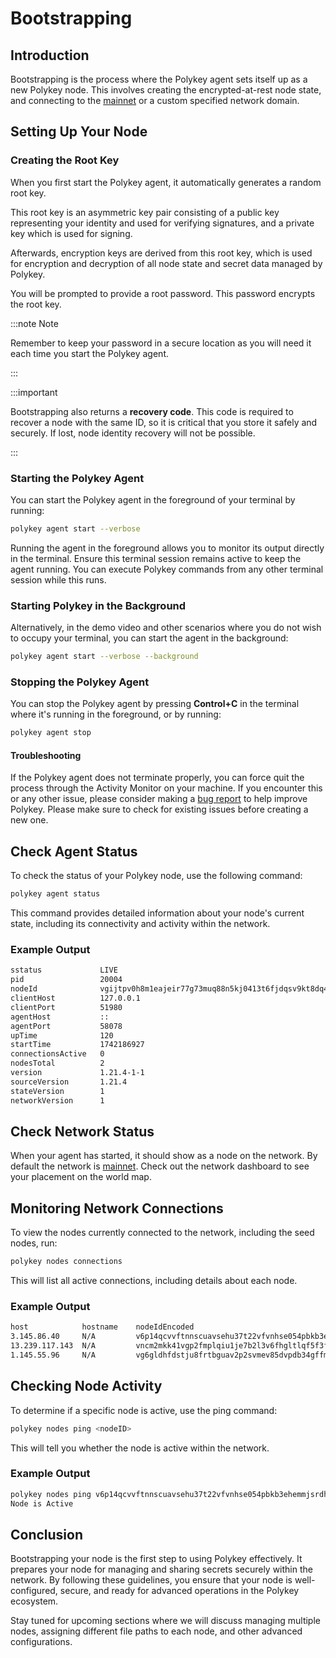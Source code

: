 # Bootstrapping

## Introduction

Bootstrapping is the process where the Polykey agent sets itself up as a new
Polykey node. This involves creating the encrypted-at-rest node state, and
connecting to the [mainnet](https://mainnet.polykey.com/) or a custom specified
network domain.

## Setting Up Your Node

### Creating the Root Key

When you first start the Polykey agent, it automatically generates a random root
key.

This root key is an asymmetric key pair consisting of a public key representing
your identity and used for verifying signatures, and a private key which is used
for signing.

Afterwards, encryption keys are derived from this root key, which is used for
encryption and decryption of all node state and secret data managed by Polykey.

You will be prompted to provide a root password. This password encrypts the root
key.

:::note Note

Remember to keep your password in a secure location as you will need it each
time you start the Polykey agent.

:::

:::important

Bootstrapping also returns a **recovery code**. This code is required to recover
a node with the same ID, so it is critical that you store it safely and
securely. If lost, node identity recovery will not be possible.

:::

### Starting the Polykey Agent

You can start the Polykey agent in the foreground of your terminal by running:

```bash
polykey agent start --verbose
```

Running the agent in the foreground allows you to monitor its output directly in
the terminal. Ensure this terminal session remains active to keep the agent
running. You can execute Polykey commands from any other terminal session while
this runs.

### Starting Polykey in the Background

Alternatively, in the demo video and other scenarios where you do not wish to
occupy your terminal, you can start the agent in the background:

```bash
polykey agent start --verbose --background
```

### Stopping the Polykey Agent

You can stop the Polykey agent by pressing **Control+C** in the terminal where
it's running in the foreground, or by running:

```bash
polykey agent stop
```

#### Troubleshooting

If the Polykey agent does not terminate properly, you can force quit the process
through the Activity Monitor on your machine. If you encounter this or any other
issue, please consider making a
[bug report](https://github.com/MatrixAI/Polykey-CLI/issues/new/choose) to help
improve Polykey. Please make sure to check for existing issues before creating a
new one.

## Check Agent Status

To check the status of your Polykey node, use the following command:

```bash
polykey agent status
```

This command provides detailed information about your node's current state,
including its connectivity and activity within the network.

### Example Output

```bash
sstatus           	LIVE
pid              	20004
nodeId           	vgijtpv0h8m1eajeir77g73muq88n5kj0413t6fjdqsv9kt8dq4pg
clientHost       	127.0.0.1
clientPort       	51980
agentHost        	::
agentPort        	58078
upTime           	120
startTime        	1742186927
connectionsActive	0
nodesTotal       	2
version          	1.21.4-1-1
sourceVersion    	1.21.4
stateVersion     	1
networkVersion   	1
```

## Check Network Status

When your agent has started, it should show as a node on the network. By default
the network is [mainnet](https://mainnet.polykey.com/). Check out the network
dashboard to see your placement on the world map.

## Monitoring Network Connections

To view the nodes currently connected to the network, including the seed nodes,
run:

```bash
polykey nodes connections
```

This will list all active connections, including details about each node.

### Example Output

```bash
host          	hostname	nodeIdEncoded                                        	port	timeout	usageCount
3.145.86.40   	N/A     	v6p14qcvvftnnscuavsehu37t22vfvnhse054pbkb3ehemmjsrdh0	1314	46873  	0
13.239.117.143	N/A     	vncm2mkk41vgp2fmplqiu1je7b2l3v6fhgltlqf5f3f85923ve0j0	1314	116186 	0
1.145.55.96   	N/A     	vg6gldhfdstju8frtbguav2p2svmev85dvpdb34gffmiagpgjf2pg	1200	102086 	0
```

## Checking Node Activity

To determine if a specific node is active, use the ping command:

```bash
polykey nodes ping <nodeID>
```

This will tell you whether the node is active within the network.

### Example Output

```bash
polykey nodes ping v6p14qcvvftnnscuavsehu37t22vfvnhse054pbkb3ehemmjsrdh0
Node is Active
```

## Conclusion

Bootstrapping your node is the first step to using Polykey effectively. It
prepares your node for managing and sharing secrets securely within the network.
By following these guidelines, you ensure that your node is well-configured,
secure, and ready for advanced operations in the Polykey ecosystem.

Stay tuned for upcoming sections where we will discuss managing multiple nodes,
assigning different file paths to each node, and other advanced configurations.
